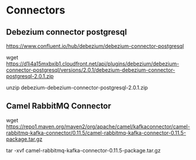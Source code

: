 # Connectors

## Debezium connector postgresql

https://www.confluent.io/hub/debezium/debezium-connector-postgresql

wget https://d1i4a15mxbxib1.cloudfront.net/api/plugins/debezium/debezium-connector-postgresql/versions/2.0.1/debezium-debezium-connector-postgresql-2.0.1.zip

unzip debezium-debezium-connector-postgresql-2.0.1.zip

## Camel RabbitMQ Connector

wget https://repo1.maven.org/maven2/org/apache/camel/kafkaconnector/camel-rabbitmq-kafka-connector/0.11.5/camel-rabbitmq-kafka-connector-0.11.5-package.tar.gz

tar -xvf camel-rabbitmq-kafka-connector-0.11.5-package.tar.gz
